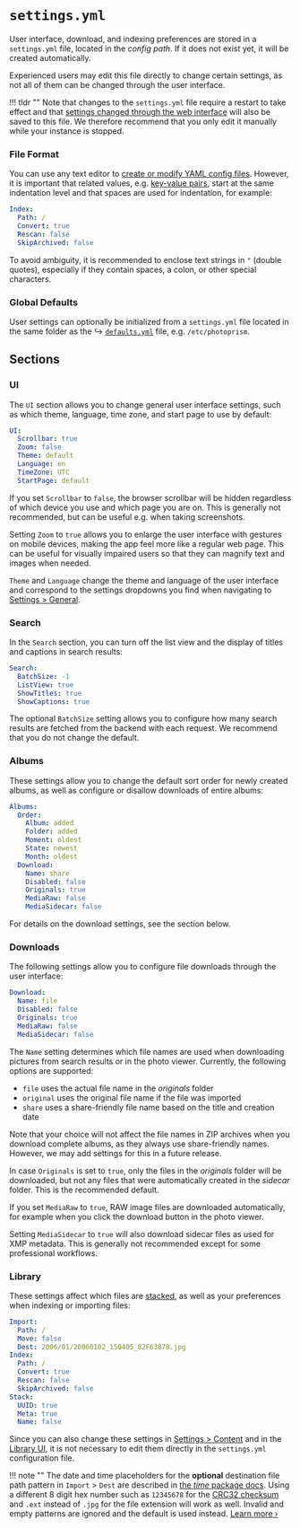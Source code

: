 # `settings.yml`

User interface, download, and indexing preferences are stored in a `settings.yml` file, located in the *config path*. If it does not exist yet, it will be created automatically.

Experienced users may edit this file directly to change certain settings, as not all of them can be changed through the user interface.

!!! tldr ""
    Note that changes to the `settings.yml` file require a restart to take effect and that [settings changed through the web interface](../../user-guide/settings/general.md) will also be saved to this file. We therefore recommend that you only edit it manually while your instance is stopped.

### File Format ###

You can use any text editor to [create or modify YAML config files](../../developer-guide/technologies/yaml.md). However, it is important that related values, e.g. [key-value pairs](../../developer-guide/technologies/yaml.md#key-value-pairs), start at the same indentation level and that spaces are used for indentation, for example:

```yaml
Index:
  Path: /
  Convert: true
  Rescan: false
  SkipArchived: false
```

To avoid ambiguity, it is recommended to enclose text strings in `"` (double quotes), especially if they contain spaces, a colon, or other special characters.

### Global Defaults

User settings can optionally be initialized from a `settings.yml` file located in the same folder as the ↪ [`defaults.yml`](defaults.md) file, e.g. `/etc/photoprism`.

## Sections

### UI

The `UI` section allows you to change general user interface settings, such as which theme, language, time zone, and start page to use by default:

```yaml
UI:
  Scrollbar: true
  Zoom: false
  Theme: default
  Language: en
  TimeZone: UTC
  StartPage: default
```

If you set `Scrollbar` to `false`, the browser scrollbar will be hidden regardless of which device you use and which page you are on. This is generally not recommended, but can be useful e.g. when taking screenshots.

Setting `Zoom` to `true` allows you to enlarge the user interface with gestures on mobile devices, making the app feel more like a regular web page. This can be useful for visually impaired users so that they can magnify text and images when needed.

`Theme` and `Language` change the theme and language of the user interface and correspond to the settings dropdowns you find when navigating to [Settings > General](../../user-guide/settings/general.md).

### Search

In the `Search` section, you can turn off the list view and the display of titles and captions in search results:

```yaml
Search:
  BatchSize: -1
  ListView: true
  ShowTitles: true
  ShowCaptions: true
```

The optional `BatchSize` setting allows you to configure how many search results are fetched from the backend with each request. We recommend that you do not change the default.

### Albums

These settings allow you to change the default sort order for newly created albums, as well as configure or disallow downloads of entire albums:

```yaml
Albums:
  Order:
    Album: added
    Folder: added
    Moment: oldest
    State: newest
    Month: oldest
  Download:
    Name: share
    Disabled: false
    Originals: true
    MediaRaw: false
    MediaSidecar: false
```

For details on the download settings, see the section below.

### Downloads

The following settings allow you to configure file downloads through the user interface:

```yaml
Download:
  Name: file
  Disabled: false
  Originals: true
  MediaRaw: false
  MediaSidecar: false
```

The `Name` setting determines which file names are used when downloading pictures from search results or in the photo viewer. Currently, the following options are supported:

- `file` uses the actual file name in the *originals* folder
- `original` uses the original file name if the file was imported
- `share` uses a share-friendly file name based on the title and creation date

Note that your choice will not affect the file names in ZIP archives when you download complete albums, as they always use share-friendly names. However, we may add settings for this in a future release.

In case `Originals` is set to `true`, only the files in the *originals* folder will be downloaded, but not any files that were automatically created in the *sidecar* folder. This is the recommended default.

If you set `MediaRaw` to `true`, RAW image files are downloaded automatically, for example when you click the download button in the photo viewer.

Setting `MediaSidecar` to `true` will also download sidecar files as used for XMP metadata. This is generally not recommended except for some professional workflows.

### Library

These settings affect which files are [stacked](../../user-guide/organize/stacks.md), as well as your preferences when indexing or importing files:

```yaml
Import:
  Path: /
  Move: false
  Dest: 2006/01/20060102_150405_82F63B78.jpg
Index:
  Path: /
  Convert: true
  Rescan: false
  SkipArchived: false
Stack:
  UUID: true
  Meta: true
  Name: false
```

Since you can also change these settings in [Settings > Content](../../user-guide/settings/library.md#stacks) and in the [Library UI](../../user-guide/library/originals.md), it is not necessary to edit them directly in the `settings.yml` configuration file.

!!! note ""
    The date and time placeholders for the **optional** destination file path pattern in `Import` > `Dest` are described in [the *time* package docs](https://pkg.go.dev/time#Layout). Using a different 8 digit hex number such as `12345678` for the [CRC32 checksum](https://en.wikipedia.org/wiki/Cyclic_redundancy_check) and `.ext` instead of `.jpg` for the file extension will work as well. Invalid and empty patterns are ignored and the default is used instead. [Learn more ›](../../user-guide/library/import.md#changing-the-import-file-path)